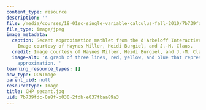 ```yaml
---
content_type: resource
description: ''
file: /media/courses/18-01sc-single-variable-calculus-fall-2010/7b739fdc0a8fb0302fdbe037fbaa89a3_CHP_secant.jpg
file_type: image/jpeg
image_metadata:
  caption: Secant approximation mathlet from the d'Arbeloff Interactive Math Project.
    Image courtesy of Haynes Miller, Heidi Burgiel, and J.-M. Claus.
  credit: Image courtesy of Haynes Miller, Heidi Burgiel, and J.-M. Claus.
  image-alt: 'A graph of three lines, red, yellow, and blue that represent secant
    approximation. '
learning_resource_types: []
ocw_type: OCWImage
parent_uid: null
resourcetype: Image
title: CHP_secant.jpg
uid: 7b739fdc-0a8f-b030-2fdb-e037fbaa89a3
---
```

